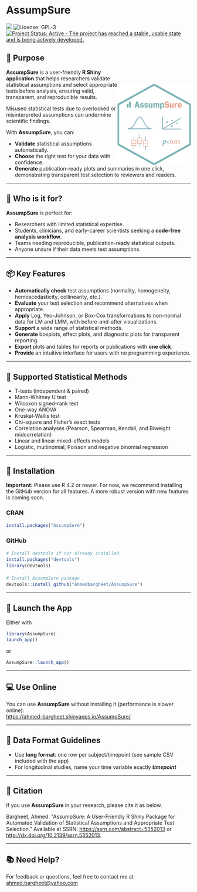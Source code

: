 # AssumpSure

[![](https://www.r-pkg.org/badges/version/AssumpSure?color=orange)](https://cran.r-project.org/package=AssumpSure) ![License: GPL-3](https://img.shields.io/badge/license-GPL--3-blue.svg) [![Project Status: Active - The project has reached a stable, usable state and is being actively developed.](https://www.repostatus.org/badges/latest/active.svg)](https://www.repostatus.org/#active)


## 🎯 Purpose
<img align="right" src="inst/app/www/logo.png" width="200" style="margin-top:40px;">

**AssumpSure** is a user-friendly **R Shiny application** that helps researchers validate statistical assumptions and select appropriate tests before analysis, ensuring valid, transparent, and reproducible results.

Misused statistical tests due to overlooked or misinterpreted assumptions can undermine scientific findings. 

With **AssumpSure**, you can:

- **Validate** statistical assumptions automatically.
- **Choose** the right test for your data with confidence.
- **Generate** publication-ready plots and summaries in one click, demonstrating transparent test selection to reviewers and readers.

---

## 👥 Who is it for?

**AssumpSure** is perfect for:

- Researchers with limited statistical expertise.
- Students, clinicians, and early-career scientists seeking a **code-free analysis workflow**.
- Teams needing reproducible, publication-ready statistical outputs.
- Anyone unsure if their data meets test assumptions.

---

## 📦 Key Features

- **Automatically check** test assumptions (normality, homogeneity, homoscedasticity, collinearity, etc.).
- **Evaluate** your test selection and recommend alternatives when appropriate.
- **Apply** Log, Yeo-Johnson, or Box-Cox transformations to non-normal data for LM and LMM, with before-and-after visualizations.
- **Support** a wide range of statistical methods.
- **Generate** boxplots, effect plots, and diagnostic plots for transparent reporting.
- **Export** plots and tables for reports or publications with **one click**.
- **Provide** an intuitive interface for users with no programming experience.

---

## 🧪 Supported Statistical Methods

- T-tests (independent & paired)
- Mann-Whitney U test
- Wilcoxon signed-rank test
- One-way ANOVA
- Kruskal-Wallis test
- Chi-square and Fisher’s exact tests
- Correlation analyses (Pearson, Spearman, Kendall, and Biweight midcorrelation)
- Linear and linear mixed-effects models
- Logistic, multinomial, Poisson and negative binomial regression

---

## 📁 Installation
**Important:** Please use R 4.2 or newer. For now, we recommend installing the GitHub version for all features. 
A more robust version with new features is coming soon.

### CRAN
```r
install.packages("AssumpSure")
```

### GitHub
```r
# Install devtools if not already installed
install.packages("devtools")
library(devtools)

# Install AssumpSure package
devtools::install_github("Ahmedbargheet/AssumpSure")
```

---

## 🚀 Launch the App

Either with
```r
library(AssumpSure)
launch_app()
```
or 

```r
AssumpSure::launch_app()
```

---

## 💻 Use Online

You can use **AssumpSure** without installing it (performance is slower online):  
https://ahmed-bargheet.shinyapps.io/AssumpSure/

---

## 📂 Data Format Guidelines

- Use **long format**: one row per subject/timepoint (see sample CSV included with the app)
- For longitudinal studies, name your time variable exactly ***timepoint***

---

## 📖 Citation
If you use **AssumpSure** in your research, please cite it as below.

Bargheet, Ahmed. "AssumpSure: A User-Friendly R Shiny Package for Automated Validation of Statistical Assumptions and Appropriate Test Selection." Available at SSRN: https://ssrn.com/abstract=5352013 or http://dx.doi.org/10.2139/ssrn.5352013.

---

## 📚 Need Help?

For feedback or questions, feel free to contact me at ahmed.bargheet@yahoo.com
